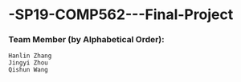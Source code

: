 # -SP19-COMP562---Final-Project
### Team Member (by Alphabetical Order):
```
Hanlin Zhang
Jingyi Zhou
Qishun Wang
```
